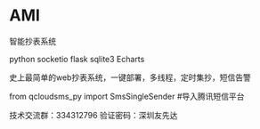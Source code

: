 # AMI

智能抄表系统

python socketio flask sqlite3 Echarts

史上最简单的web抄表系统，一键部署，多线程，定时集抄，短信告警

from qcloudsms_py import SmsSingleSender #导入腾讯短信平台

技术交流群：334312796 验证密码：深圳友先达
